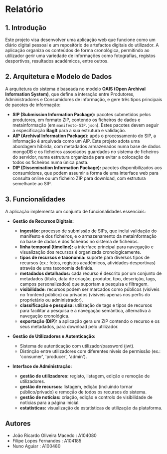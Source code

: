 # Relatório

## 1. Introdução

Este projeto visa desenvolver uma aplicação web que funcione como um diário digital pessoal e um repositório de artefactos digitais do utilizador. A aplicação organiza os conteúdos de forma cronológica, permitindo ao utilizador gerir uma variedade de informações como fotografias, registos desportivos, resultados académicos, entre outros.

## 2. Arquitetura e Modelo de Dados

A arquitetura do sistema é baseada no modelo **OAIS (Open Archival Information System)**, que define a interação entre Produtores, Administradores e Consumidores de informação, e gere três tipos principais de pacotes de informação:

* **SIP (Submission Information Package):** pacotes submetidos pelos produtores, em formato ZIP, contendo os ficheiros de dados e metainformação (em `manifesto-SIP.json`). Estes pacotes devem seguir a especificação **BagIt** para a sua estrutura e validação.
* **AIP (Archival Information Package):** após o processamento do SIP, a informação é arquivada como um AIP. Este projeto adota uma abordagem híbrida, com metadados armazenados numa base de dados mongoDB e os ficheiros associados guardados no sistema de ficheiros do servidor, numa estrutura organizada para evitar a colocação de todos os ficheiros numa única pasta.
* **DIP (Dissemination Information Package):** pacotes disponibilizados aos consumidores, que podem assumir a forma de uma interface web para consulta online ou um ficheiro ZIP para download, com estrutura semelhante ao SIP.

## 3. Funcionalidades

A aplicação implementa um conjunto de funcionalidades essenciais:

* **Gestão de Recursos Digitais:**
    * **ingestão:** processo de submissão de SIPs, que inclui validação do manifesto e dos ficheiros, e o armazenamento da metainformação na base de dados e dos ficheiros no sistema de ficheiros.
    * **linha temporal (timeline):** a interface principal para navegação e visualização dos recursos é organizada cronologicamente.
    * **tipos de recursos e taxonomia:** suporte para diversos tipos de recursos (ex.: fotos, registos académicos, atividades desportivas) através de uma taxonomia definida.
    * **metadados detalhados:** cada recurso é descrito por um conjunto de metadados (título, data de criação, produtor, tipo, descrição, tags, campos personalizados) que suportam a pesquisa e filtragem.
    * **visibilidade:** recursos podem ser marcados como públicos (visíveis no frontend público) ou privados (visíveis apenas nos perfis do proprietário ou administrador).
    * **classificação e pesquisa:** utilização de tags e tipos de recursos para facilitar a pesquisa e a navegação semântica, alternativa à navegação cronológica.
    * **exportação (DIP):** a aplicação gera um ZIP contendo o recurso e os seus metadados, para download pelo utilizador.

* **Gestão de Utilizadores e Autenticação:**
    * Sistema de autenticação com utilizador/password (jwt).
    * Distinção entre utilizadores com diferentes níveis de permissão (ex.: 'consumer', 'producer', 'admin').

* **Interface de Administração:**
    * **gestão de utilizadores:** registo, listagem, edição e remoção de utilizadores.
    * **gestão de recursos:** listagem, edição (incluindo tornar público/privado) e remoção de todos os recursos do sistema.
    * **gestão de notícias:** criação, edição e controlo de visibilidade de notícias para a página inicial.
    * **estatísticas:** visualização de estatísticas de utilização da plataforma.

## Autores
* João Ricardo Oliveira Macedo : A104080
* Filipe Lopes Fernandes : A104185
* Nuno Aguiar : A100480
